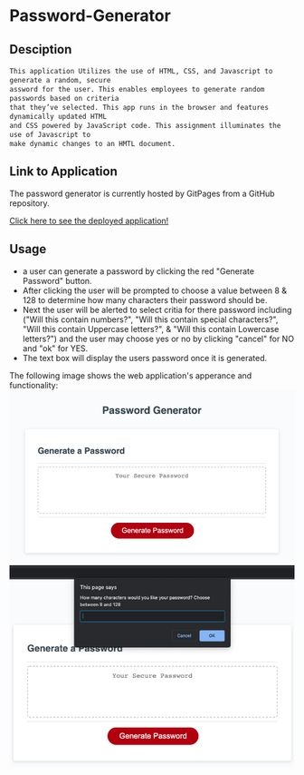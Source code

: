 # Password-Generator

## Desciption
    This application Utilizes the use of HTML, CSS, and Javascript to generate a random, secure 
    assword for the user. This enables employees to generate random passwords based on criteria 
    that they’ve selected. This app runs in the browser and features dynamically updated HTML 
    and CSS powered by JavaScript code. This assignment illuminates the use of Javascript to 
    make dynamic changes to an HMTL document. 

## Link to Application 
The password generator is currently hosted by GitPages from a GitHub repository.

[Click here to see the deployed application!](https://gavinreid0.github.io/JavaScript-Password-Generator/)

## Usage
 * a user can generate a password by clicking the red "Generate Password" button. 
 * After clicking the user will be prompted to choose a value between 8 & 128 to determine how many characters their password should be.
 * Next the user will be alerted to select critia for there password including ("Will this contain numbers?", "Will this contain special characters?", "Will this contain Uppercase letters?", & "Will this contain Lowercase letters?") and the user may choose yes or no by clicking "cancel" for NO and "ok" for YES.
 * The text box will display the users password once it is generated. 

The following image shows the web application's apperance and functionality:
![](./Assets/PasswordGeneratorSS.png)
![](./Assets/PasswordGeneratorSS2.png)

